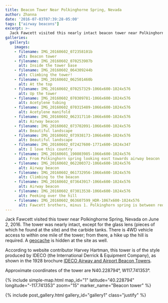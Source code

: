 ```yaml
---
title: Beacon Tower Near Polkinghorne Spring, Nevada
author: Zhanna
date: '2016-07-03T07:39:28-05:00'
tags: ["airway beacons"]
excerpt: >-
  Jack Fawcett visited this nearly intact beacon tower near Polkinghorne Spring, Nevada. 
galleries:
  gallery1:
    images:    
    - filename: IMG_20160602_072358101b
      alt: Beacon tower      
    - filename: IMG_20160602_070253907b
      alt: Inside the tower base  
    - filename: IMG_20160602_064309244b
      alt: Climbing the tower!      
    - filename: IMG_20160602_062501460b
      alt: At the top        
    - filename: IMG_20160602_070257329-1066x600-1024x576
      alt: Up the tower      
    - filename: IMG_20160602_070309781-1066x600-1024x576
      alt: Acetylene tubing  
    - filename: IMG_20160602_070315489-1066x600-1024x576
      alt: Acetylene manifold      
    - filename: IMG_20160602_062317110-1066x600-1024x576
      alt: Airway beacon    
    - filename: IMG_20160602_073702091-1066x600-1024x576
      alt: Beautiful landscape      
    - filename: IMG_20160602_073938173-1066x600-1024x576
      alt: Beautiful landscape  
    - filename: IMG_20160602_072427600-1771x600-1024x347
      alt: I love this country      
    - filename: IMG_20160601_190803985-1066x600-1024x576
      alt: From Polkinghorn spring looking east towards airway beacon    
    - filename: IMG_20160602_062200372-1066x600-1024x576
      alt: Airway beacon      
    - filename: IMG_20160602_061732956-1066x600-1024x576
      alt: Climbing to the beacon  
    - filename: IMG_20160602_073643917-1066x600-1024x576
      alt: Airway beacon      
    - filename: IMG_20160602_073013538-1066x600-1024x576
      alt: Peeking over the hill    
    - filename: IMG_20160602_063607599_HDR-1067x600-1024x576
      alt: Fawcett brothers, minus 1. Polkinghorn spring is between red & green shirt... Going through the Geocache goodies                  
---
```


Jack Fawcett visited this tower near Polkinghorne Spring, Nevada on June 2, 2016. The tower was nearly intact, except for the glass lens (pieces of which he found at the site) and the carbide tanks. There is 4WD vehicle access to within one mile of the tower; from there, a hike up the hill is required. A [geocache](https://www.geocaching.com/geocache/GC34VKD_who-turned-out-the-lights-12-polkinghorne-beacon) is hidden at the site as well.

According to website contributor Harvey Hartman, this tower is of the style produced by IDECO (the International Derrick & Equipment Company), as shown in the 1928 brochure [IDECO Airway and Airport Beacon Towers](/assets/docs/publications/1928-Ideco-Airway-and-Airport-Beacon-Towers-Brochure.pdf).

Approximate coordinates of the tower are N40.228794°, W117.741353°.

{% include simple-map.html map_id="1" latitude="40.228794" longitude="-117.741353" zoom="15" marker_name="Beacon tower" %}

{% include post_gallery.html gallery_id="gallery1" class="justify" %}
